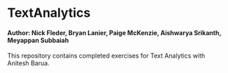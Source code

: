 # TextAnalytics

#### Author: Nick Fleder, Bryan Lanier, Paige McKenzie, Aishwarya Srikanth, Meyappan Subbaiah

This repository contains completed exercises for Text Analytics with Anitesh Barua. 
